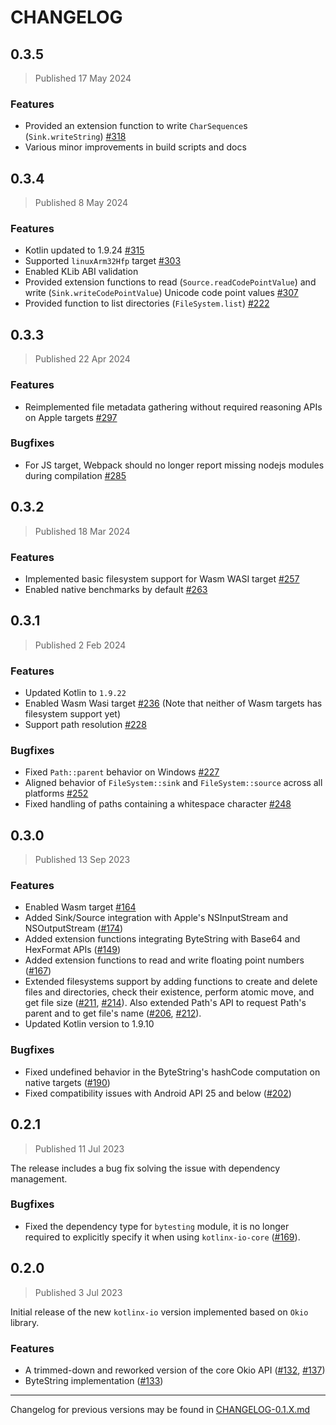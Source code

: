 # CHANGELOG

## 0.3.5
> Published 17 May 2024

### Features
- Provided an extension function to write `CharSequence`s (`Sink.writeString`) [#318](https://github.com/Kotlin/kotlinx-io/pull/318)
- Various minor improvements in build scripts and docs

## 0.3.4
> Published 8 May 2024

### Features
- Kotlin updated to 1.9.24 [#315](https://github.com/Kotlin/kotlinx-io/pull/315)
- Supported `linuxArm32Hfp` target [#303](https://github.com/Kotlin/kotlinx-io/issues/303)
- Enabled KLib ABI validation
- Provided extension functions to read (`Source.readCodePointValue`) and write (`Sink.writeCodePointValue`)
  Unicode code point values [#307](https://github.com/Kotlin/kotlinx-io/issues/307)
- Provided function to list directories (`FileSystem.list`) [#222](https://github.com/Kotlin/kotlinx-io/issues/222)

## 0.3.3
> Published 22 Apr 2024

### Features
- Reimplemented file metadata gathering without required reasoning APIs on Apple targets [#297](https://github.com/Kotlin/kotlinx-io/pull/297)

### Bugfixes
- For JS target, Webpack should no longer report missing nodejs modules during compilation [#285](https://github.com/Kotlin/kotlinx-io/pull/285)

## 0.3.2
> Published 18 Mar 2024

### Features
- Implemented basic filesystem support for Wasm WASI target [#257](https://github.com/Kotlin/kotlinx-io/pull/257)
- Enabled native benchmarks by default [#263](https://github.com/Kotlin/kotlinx-io/pull/263)

## 0.3.1
> Published 2 Feb 2024

### Features
- Updated Kotlin to `1.9.22`
- Enabled Wasm Wasi target [#236](https://github.com/Kotlin/kotlinx-io/pull/236) (Note that neither of Wasm targets has filesystem support yet)
- Support path resolution [#228](https://github.com/Kotlin/kotlinx-io/pull/228)

### Bugfixes
- Fixed `Path::parent` behavior on Windows [#227](https://github.com/Kotlin/kotlinx-io/pull/227)
- Aligned behavior of `FileSystem::sink` and `FileSystem::source` across all platforms [#252](https://github.com/Kotlin/kotlinx-io/pull/252)
- Fixed handling of paths containing a whitespace character [#248](https://github.com/Kotlin/kotlinx-io/pull/248)

## 0.3.0
> Published 13 Sep 2023

### Features
- Enabled Wasm target [#164](https://github.com/Kotlin/kotlinx-io/issues/164)
- Added Sink/Source integration with Apple's NSInputStream and NSOutputStream ([#174](https://github.com/Kotlin/kotlinx-io/pull/174))
- Added extension functions integrating ByteString with Base64 and HexFormat APIs ([#149](https://github.com/Kotlin/kotlinx-io/issues/149))
- Added extension functions to read and write floating point numbers ([#167](https://github.com/Kotlin/kotlinx-io/issues/167))
- Extended filesystems support by adding functions to create and delete files and directories, check their existence,
  perform atomic move, and get file size ([#211](https://github.com/Kotlin/kotlinx-io/issues/211), 
  [#214](https://github.com/Kotlin/kotlinx-io/issues/214)).
  Also extended Path's API to request Path's parent and to get file's name 
  ([#206](https://github.com/Kotlin/kotlinx-io/issues/206), [#212](https://github.com/Kotlin/kotlinx-io/issues/212)).
- Updated Kotlin version to 1.9.10

### Bugfixes
- Fixed undefined behavior in the ByteString's hashCode computation on native targets ([#190](https://github.com/Kotlin/kotlinx-io/issues/190))
- Fixed compatibility issues with Android API 25 and below ([#202](https://github.com/Kotlin/kotlinx-io/issues/202))

## 0.2.1
> Published 11 Jul 2023
 
The release includes a bug fix solving the issue with dependency management. 

### Bugfixes
- Fixed the dependency type for `bytesting` module,
  it is no longer required to explicitly specify it when using `kotlinx-io-core` 
  ([#169](https://github.com/Kotlin/kotlinx-io/issues/169)).

## 0.2.0
> Published 3 Jul 2023

Initial release of the new `kotlinx-io` version implemented based on `Okio` library.

### Features
- A trimmed-down and reworked version of the core Okio API
  ([#132](https://github.com/Kotlin/kotlinx-io/issues/132), [#137](https://github.com/Kotlin/kotlinx-io/issues/137))
- ByteString implementation ([#133](https://github.com/Kotlin/kotlinx-io/issues/133))

---
Changelog for previous versions may be found in [CHANGELOG-0.1.X.md](CHANGELOG-0.1.X.md)
